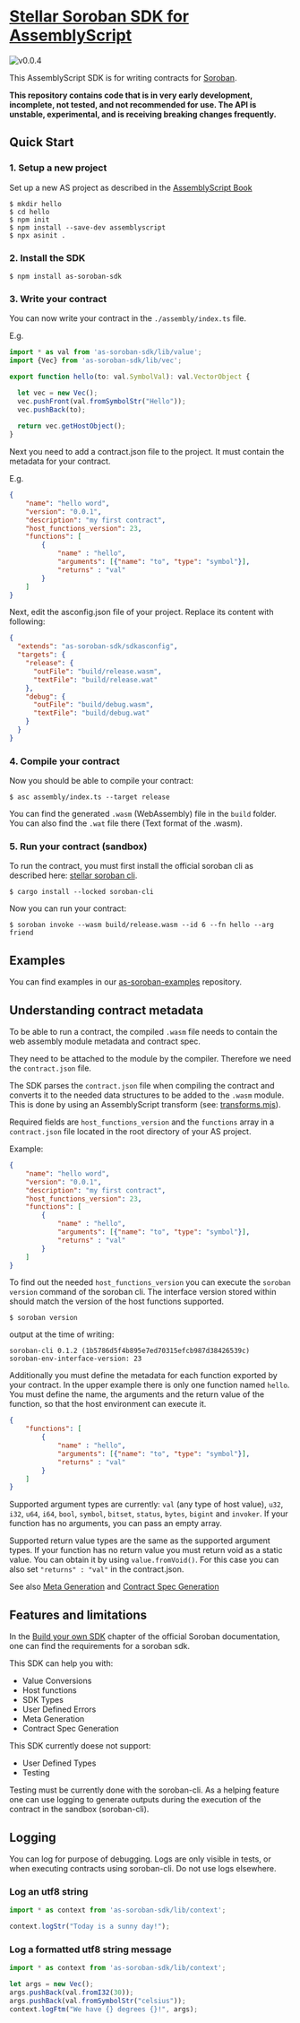 # [Stellar Soroban SDK for AssemblyScript](https://github.com/Soneso/as-soroban-sdk)

![v0.0.4](https://img.shields.io/badge/v0.0.4-yellow.svg)

This AssemblyScript SDK is for writing contracts for [Soroban](https://soroban.stellar.org).

**This repository contains code that is in very early development, incomplete, not tested, and not recommended for use. The API is unstable, experimental, and is receiving breaking changes frequently.**

## Quick Start

### 1. Setup a new project

Set up a new AS project as described in the [AssemblyScript Book](https://www.assemblyscript.org/getting-started.html#setting-up-a-new-project)

```shell
$ mkdir hello
$ cd hello
$ npm init
$ npm install --save-dev assemblyscript
$ npx asinit .

```

### 2. Install the SDK

```shell
$ npm install as-soroban-sdk

```

### 3. Write your contract
You can now write your contract in the ```./assembly/index.ts``` file.

E.g.

```typescript
import * as val from 'as-soroban-sdk/lib/value';
import {Vec} from 'as-soroban-sdk/lib/vec';

export function hello(to: val.SymbolVal): val.VectorObject {

  let vec = new Vec();
  vec.pushFront(val.fromSymbolStr("Hello"));
  vec.pushBack(to);
  
  return vec.getHostObject();
}
```

Next you need to add a contract.json file to the project. It must contain the metadata for your contract.

E.g.

```json
{
    "name": "hello word",
    "version": "0.0.1",
    "description": "my first contract",
    "host_functions_version": 23,
    "functions": [
        {
            "name" : "hello",
            "arguments": [{"name": "to", "type": "symbol"}],
            "returns" : "val"
        }
    ]
}
```

Next, edit the asconfig.json file of your project. Replace its content with following:

```json
{
  "extends": "as-soroban-sdk/sdkasconfig",
  "targets": {
    "release": {
      "outFile": "build/release.wasm",
      "textFile": "build/release.wat"
    },
    "debug": {
      "outFile": "build/debug.wasm",
      "textFile": "build/debug.wat"
    }
  }
}
```

### 4. Compile your contract

Now you should be able to compile your contract:

```shell
$ asc assembly/index.ts --target release
```

You can find the generated ```.wasm``` (WebAssembly) file in the ```build``` folder. You can also find the ```.wat``` file there (Text format of the .wasm).

### 5. Run your contract (sandbox)

To run the contract, you must first install the official soroban cli as described here: [stellar soroban cli](https://github.com/stellar/soroban-cli).

```shell
$ cargo install --locked soroban-cli
```

Now you can run your contract:

```shell
$ soroban invoke --wasm build/release.wasm --id 6 --fn hello --arg friend
```

## Examples
You can find examples in our [as-soroban-examples](https://github.com/Soneso/as-soroban-examples) repository.

## Understanding contract metadata

To be able to run a contract, the compiled ```.wasm``` file needs to contain the web assembly module metadata and contract spec.

They need to be attached to the module by the compiler. Therefore we need the ```contract.json``` file.

The SDK parses the ```contract.json``` file when compiling the contract and converts it to the needed data structures to be added to the ```.wasm``` module. This is done by using an AssemblyScript transform (see: [transforms.mjs](https://github.com/Soneso/as-soroban-sdk/blob/main/transforms.mjs)). 

Required fields are ```host_functions_version``` and the ```functions``` array in a ```contract.json``` file located in the root directory of your AS project.

Example:

```json
{
    "name": "hello word",
    "version": "0.0.1",
    "description": "my first contract",
    "host_functions_version": 23,
    "functions": [
        {
            "name" : "hello",
            "arguments": [{"name": "to", "type": "symbol"}],
            "returns" : "val"
        }
    ]
}
```

To find out the needed ```host_functions_version``` you can execute the ```soroban version``` command of the soroban cli. The interface version stored within should match the version of the host functions supported.

``` shell
$ soroban version
```
output at the time of writing:

``` shell
soroban-cli 0.1.2 (1b5786d5f4b895e7ed70315efcb987d38426539c)
soroban-env-interface-version: 23
```

Additionally you must define the metadata for each function exported by your contract. In the upper example there is only one function named ```hello```.
You must define the name, the arguments and the return value of the function, so that the host environment can execute it.

```json
{
    "functions": [
        {
            "name" : "hello",
            "arguments": [{"name": "to", "type": "symbol"}],
            "returns" : "val"
        }
    ]
}
```

Supported argument types are currently: ```val``` (any type of host value), ```u32```, ```i32```, ```u64```, ```i64```, ```bool```, ```symbol```, ```bitset```, ```status```, ```bytes```, ```bigint``` and ```invoker```. If your function has no arguments, you can pass an empty array.

Supported return value types are the same as the supported argument types. If your function has no return value you must return void as a static value. You can obtain it by using ```value.fromVoid()```. For this case you can also set ```"returns" : "val"``` in the contract.json.

See also [Meta Generation](https://soroban.stellar.org/docs/SDKs/byo#meta-generation) and [Contract Spec Generation](https://soroban.stellar.org/docs/SDKs/byo#contract-spec-generation)


## Features and limitations

In the [Build your own SDK](https://soroban.stellar.org/docs/SDKs/byo) chapter of the official Soroban documentation, one can find the requirements for a soroban sdk.

This SDK can help you with:
- Value Conversions
- Host functions
- SDK Types
- User Defined Errors
- Meta Generation
- Contract Spec Generation

This SDK currently doese not support:
- User Defined Types
- Testing

Testing must be currently done with the soroban-cli. As a helping feature one can use logging to generate outputs during the execution of the contract in the sandbox (soroban-cli).

## Logging

You can log for purpose of debugging. Logs are only visible in tests, or when executing contracts using soroban-cli. Do not use logs elsewhere.

### Log an utf8 string

```typescript
import * as context from 'as-soroban-sdk/lib/context';

context.logStr("Today is a sunny day!");
```

### Log a formatted utf8 string message

```typescript
import * as context from 'as-soroban-sdk/lib/context';

let args = new Vec();
args.pushBack(val.fromI32(30));
args.pushBack(val.fromSymbolStr("celsius"));
context.logFtm("We have {} degrees {}!", args);

```
